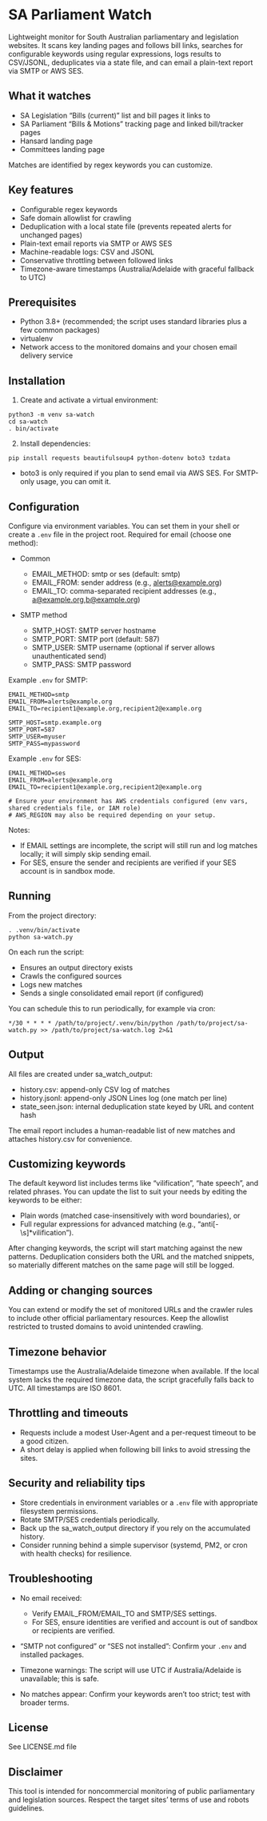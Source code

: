 # SA Parliament Watch
Lightweight monitor for South Australian parliamentary and legislation websites. It scans key landing pages and follows bill links, searches for configurable keywords using regular expressions, logs results to CSV/JSONL, deduplicates via a state file, and can email a plain-text report via SMTP or AWS SES.
## What it watches
- SA Legislation “Bills (current)” list and bill pages it links to
- SA Parliament “Bills & Motions” tracking page and linked bill/tracker pages
- Hansard landing page
- Committees landing page

Matches are identified by regex keywords you can customize.
## Key features
- Configurable regex keywords
- Safe domain allowlist for crawling
- Deduplication with a local state file (prevents repeated alerts for unchanged pages)
- Plain-text email reports via SMTP or AWS SES
- Machine-readable logs: CSV and JSONL
- Conservative throttling between followed links
- Timezone-aware timestamps (Australia/Adelaide with graceful fallback to UTC)

## Prerequisites
- Python 3.8+ (recommended; the script uses standard libraries plus a few common packages)
- virtualenv
- Network access to the monitored domains and your chosen email delivery service

## Installation
1. Create and activate a virtual environment:
```
python3 -m venv sa-watch
cd sa-watch
. bin/activate
```
2. Install dependencies:
```
pip install requests beautifulsoup4 python-dotenv boto3 tzdata
```
- boto3 is only required if you plan to send email via AWS SES. For SMTP-only usage, you can omit it.

## Configuration
Configure via environment variables. You can set them in your shell or create a `.env` file in the project root.
Required for email (choose one method):
- Common
    - EMAIL_METHOD: smtp or ses (default: smtp)
    - EMAIL_FROM: sender address (e.g., alerts@example.org)
    - EMAIL_TO: comma-separated recipient addresses (e.g., a@example.org,b@example.org)

- SMTP method
    - SMTP_HOST: SMTP server hostname
    - SMTP_PORT: SMTP port (default: 587)
    - SMTP_USER: SMTP username (optional if server allows unauthenticated send)
    - SMTP_PASS: SMTP password

Example `.env` for SMTP:
```
EMAIL_METHOD=smtp
EMAIL_FROM=alerts@example.org
EMAIL_TO=recipient1@example.org,recipient2@example.org

SMTP_HOST=smtp.example.org
SMTP_PORT=587
SMTP_USER=myuser
SMTP_PASS=mypassword
```
Example `.env` for SES:
```
EMAIL_METHOD=ses
EMAIL_FROM=alerts@example.org
EMAIL_TO=recipient1@example.org,recipient2@example.org

# Ensure your environment has AWS credentials configured (env vars, shared credentials file, or IAM role)
# AWS_REGION may also be required depending on your setup.
```
Notes:
- If EMAIL settings are incomplete, the script will still run and log matches locally; it will simply skip sending email.
- For SES, ensure the sender and recipients are verified if your SES account is in sandbox mode.

## Running
From the project directory:
```
. .venv/bin/activate
python sa-watch.py
```
On each run the script:
- Ensures an output directory exists
- Crawls the configured sources
- Logs new matches
- Sends a single consolidated email report (if configured)

You can schedule this to run periodically, for example via cron:
```
*/30 * * * * /path/to/project/.venv/bin/python /path/to/project/sa-watch.py >> /path/to/project/sa-watch.log 2>&1
```
## Output
All files are created under sa_watch_output:
- history.csv: append-only CSV log of matches
- history.jsonl: append-only JSON Lines log (one match per line)
- state_seen.json: internal deduplication state keyed by URL and content hash

The email report includes a human-readable list of new matches and attaches history.csv for convenience.
## Customizing keywords
The default keyword list includes terms like “vilification”, “hate speech”, and related phrases. You can update the list to suit your needs by editing the keywords to be either:
- Plain words (matched case-insensitively with word boundaries), or
- Full regular expressions for advanced matching (e.g., “anti[-\s]*vilification”).

After changing keywords, the script will start matching against the new patterns. Deduplication considers both the URL and the matched snippets, so materially different matches on the same page will still be logged.
## Adding or changing sources
You can extend or modify the set of monitored URLs and the crawler rules to include other official parliamentary resources. Keep the allowlist restricted to trusted domains to avoid unintended crawling.
## Timezone behavior
Timestamps use the Australia/Adelaide timezone when available. If the local system lacks the required timezone data, the script gracefully falls back to UTC. All timestamps are ISO 8601.
## Throttling and timeouts
- Requests include a modest User-Agent and a per-request timeout to be a good citizen.
- A short delay is applied when following bill links to avoid stressing the sites.

## Security and reliability tips
- Store credentials in environment variables or a `.env` file with appropriate filesystem permissions.
- Rotate SMTP/SES credentials periodically.
- Back up the sa_watch_output directory if you rely on the accumulated history.
- Consider running behind a simple supervisor (systemd, PM2, or cron with health checks) for resilience.

## Troubleshooting
- No email received:
    - Verify EMAIL_FROM/EMAIL_TO and SMTP/SES settings.
    - For SES, ensure identities are verified and account is out of sandbox or recipients are verified.

- “SMTP not configured” or “SES not installed”: Confirm your `.env` and installed packages.
- Timezone warnings: The script will use UTC if Australia/Adelaide is unavailable; this is safe.
- No matches appear: Confirm your keywords aren’t too strict; test with broader terms.

## License
See LICENSE.md file
## Disclaimer
This tool is intended for noncommercial monitoring of public parliamentary and legislation sources. Respect the target sites’ terms of use and robots guidelines.
